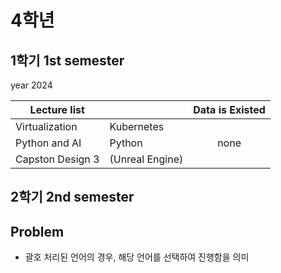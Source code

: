 # 4학년

## 1학기 1st semester

year 2024

|Lecture list || Data is Existed |
|---|---|:---:|
|Virtualization |Kubernetes||
|Python and AI|Python|none|
|Capston Design 3|(Unreal Engine)||

## 2학기 2nd semester

## Problem

- 괄호 처리된 언어의 경우, 해당 언어를 선택하여 진행함을 의미